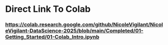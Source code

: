 # Direct Link To Colab
### https://colab.research.google.com/github/NicoleVigilant/NicoleVigilant-DataScience-2025/blob/main/Completed/01-Getting_Started/01-Colab_Intro.ipynb
